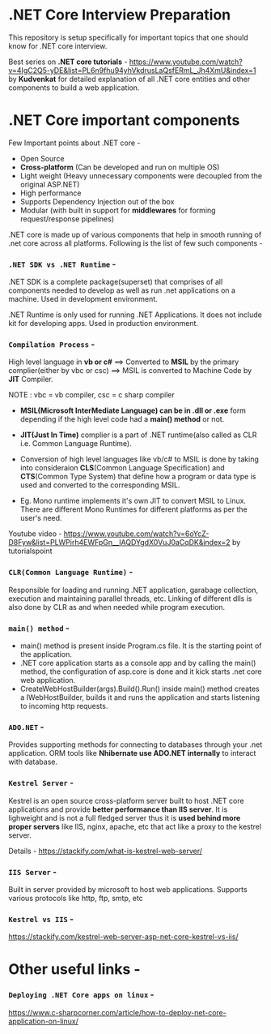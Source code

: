 # .NET Core Interview Preparation
This repository is setup specifically for important topics that one should know for .NET core interview.

Best series on **.NET core tutorials** - https://www.youtube.com/watch?v=4IgC2Q5-yDE&list=PL6n9fhu94yhVkdrusLaQsfERmL_Jh4XmU&index=1 by **Kudvenkat** for detailed explanation of all .NET core entities and other components to build a web application.

# .NET Core important components
Few Important points about .NET core -
- Open Source
- **Cross-platform** (Can be developed and run on multiple OS)
- Light weight (Heavy unnecessary components were decoupled from the original ASP.NET)
- High performance
- Supports Dependency Injection out of the box
- Modular (with built in support for **middlewares** for forming request/response pipelines)

.NET core is made up of various components that help in smooth running of .net core across all platforms. Following is the list of few such components - 


### `.NET SDK vs .NET Runtime` - 

.NET SDK is a complete package(superset) that comprises of all components needed to develop as well as run .net applications on a machine. Used in development environment.

.NET Runtime is only used for running .NET Applications. It does not include kit for developing apps. Used in production environment.

### `Compilation Process` - 

High level language in **vb or c#** ==> Converted to **MSIL** by the primary complier(either by vbc or csc) ==> MSIL is converted to Machine Code by **JIT** Compiler.

NOTE : vbc = vb compiler, csc = c sharp compiler

- **MSIL(Microsoft InterMediate Language) can be in .dll or .exe** form depending if the high level code had a **main() method** or not.

- **JIT(Just In Time)** complier is a part of .NET runtime(also called as CLR i.e. Common Language Runtime).

- Conversion of high level languages like vb/c# to MSIL is done by taking into consideraion **CLS**(Common Language Specification) and **CTS**(Common Type System) that define how a program or data type is used and converted to the corresponding MSIL.

- Eg. Mono runtime implements it's own JIT to convert MSIL to Linux. There are different Mono Runtimes for different platforms as per the user's need.

Youtube video - https://www.youtube.com/watch?v=6oYcZ-D8Fyw&list=PLWPirh4EWFpGn__IAQDYgdX0VuJ0aCqDK&index=2 by tutorialspoint

### `CLR(Common Language Runtime)` -

Responsible for loading and running .NET application, garabage collection, execution and maintaining parallel threads, etc. Linking of different dlls is also done by CLR as and when needed while program execution.

### `main() method` -

- main() method is present inside Program.cs file. It is the starting point of the application.
- .NET core application starts as a console app and by calling the main() method, the configuration of asp.core is done and it kick starts .net core web application.
- CreateWebHostBuilder(args).Build().Run() inside main() method creates a IWebHostBuilder, builds it and runs the application and starts listening to incoming http requests.

### `ADO.NET` -

Provides supporting methods for connecting to databases through your .net application. ORM tools like **Nhibernate use ADO.NET internally** to interact with database.

### `Kestrel Server` - 

Kestrel is an open source cross-platform server built to host .NET core applications and provide **better performance than IIS server**. It is lighweight and is not a full fledged server thus it is **used behind more proper servers** like IIS, nginx, apache, etc that act like a proxy to the kestrel server.

Details - https://stackify.com/what-is-kestrel-web-server/

### `IIS Server` -

Built in server provided by microsoft to host web applications. Supports various protocols like http, ftp, smtp, etc

### `Kestrel vs IIS` -

https://stackify.com/kestrel-web-server-asp-net-core-kestrel-vs-iis/

# Other useful links -

### `Deploying .NET Core apps on linux` -

https://www.c-sharpcorner.com/article/how-to-deploy-net-core-application-on-linux/
